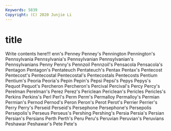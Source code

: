 ```yaml
---
Keywords: 5839
Copyright: (C) 2020 Junjie Li
---
```


# title

Write contents here!!!
enn's 
Penney 
Penney's 
Pennington 
Pennington's 
Pennsylvania 
Pennsylvania's 
Pennsylvanian 
Pennsylvanian's
Pennsylvanians 
Penny 
Penny's 
Pennzoil 
Pennzoil's 
Pensacola 
Pensacola's 
Pentagon 
Pentagon's 
Pentateuch
Pentateuch's 
Pentax 
Pentax's 
Pentecost 
Pentecost's 
Pentecostal 
Pentecostal's 
Pentecostals 
Pentecosts 
Pentium
Pentium's 
Peoria 
Peoria's 
Pepin 
Pepin's 
Pepsi 
Pepsi's 
Pepys 
Pepys's 
Pequot
Pequot's 
Percheron 
Percheron's 
Percival 
Percival's 
Percy 
Percy's 
Perelman 
Perelman's 
Perez
Perez's 
Periclean 
Periclean's 
Pericles 
Pericles's 
Perkins 
Perkins's 
Perl 
Perl's 
Perm
Perm's 
Permalloy 
Permalloy's 
Permian 
Permian's 
Pernod 
Pernod's 
Peron 
Peron's 
Perot
Perot's 
Perrier 
Perrier's 
Perry 
Perry's 
Perseid 
Perseid's 
Persephone 
Persephone's 
Persepolis
Persepolis's 
Perseus 
Perseus's 
Pershing 
Pershing's 
Persia 
Persia's 
Persian 
Persian's 
Persians
Perth 
Perth's 
Peru 
Peru's 
Peruvian 
Peruvian's 
Peruvians 
Peshawar 
Peshawar's 
Pete
Pete's 
